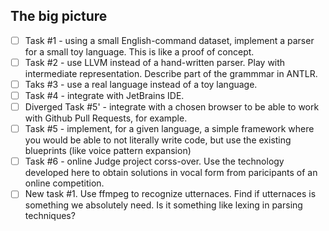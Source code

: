 ## The big picture

- [ ] Task #1 - using a small English-command dataset, implement a
parser for a small toy language. This is like a proof of concept.
- [ ] Task #2 - use LLVM instead of a hand-written parser. Play with
intermediate representation. Describe part of the grammmar in ANTLR.
- [ ] Taks #3 - use a real language instead of a toy language.
- [ ] Task #4 - integrate with JetBrains IDE.
- [ ] Diverged Task #5' - integrate with a chosen browser to be able to
work with Github Pull Requests, for example.
- [ ] Task #5 - implement, for a given language, a simple framework
where you would be able to not literally write code, but use the
existing blueprints (like voice pattern expansion)
- [ ] Task #6 - online Judge project corss-over. Use the technology
developed here to obtain solutions in vocal form from paricipants of
an online competition.
- [ ] New task #1. Use ffmpeg to recognize utternaces. Find if utternaces is something
we absolutely need. Is it something like lexing in parsing techniques?
